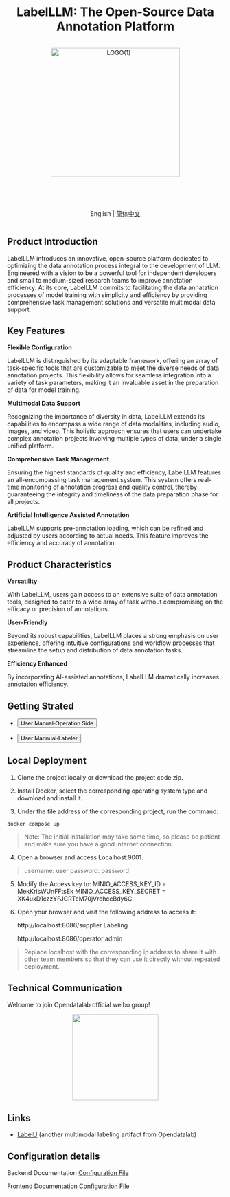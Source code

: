 <div align="center">

# LabelLLM: The Open-Source Data Annotation Platform
    
<article style="display: flex; flex-direction: column; align-items: center; justify-content: center;">
 <p align="center"><img width="300" alt="LOGO(1)" src="https://github.com/opendatalab/LabelLLM/assets/154008929/86cf7026-c0d6-4cad-8be5-82ae541f9813"></p>
<h1 style="width: 100%; text-align: center;"></h1>
    <p align="center">
        English | <a href="https://github.com/opendatalab/LabelLLM/wiki/README%E2%80%90zh" >简体中文</a>
    </p>
</article>

</div>

## Product Introduction
LabelLLM introduces an innovative, open-source platform dedicated to optimizing the data annotation process integral to the development of LLM. Engineered with a vision to be a powerful tool for independent developers and small to medium-sized research teams to improve annotation efficiency. At its core, LabelLLM commits to facilitating the data annatation processes of model training with simplicity and efficiency by providing comprehensive task management solutions and versatile multimodal data support.
## Key Features

**Flexible Configuration** 

LabelLLM is distinguished by its adaptable framework, offering an array of task-specific tools that are customizable to meet the diverse needs of data annotation projects. This flexibility allows for seamless integration into a variety of task parameters, making it an invaluable asset in the preparation of data for model training.

**Multimodal Data Support**  

Recognizing the importance of diversity in data, LabelLLM extends its capabilities to encompass a wide range of data modalities, including audio, images, and video. This holistic approach ensures that users can undertake complex annotation projects involving multiple types of data, under a single unified platform.

**Comprehensive Task Management**  

Ensuring the highest standards of quality and efficiency, LabelLLM features an all-encompassing task management system. This system offers real-time monitoring of annotation progress and quality control, thereby guaranteeing the integrity and timeliness of the data preparation phase for all projects.

**Artificial Intelligence Assisted Annotation**  

LabelLLM supports pre-annotation loading, which can be refined and adjusted by users according to actual needs. This feature improves the efficiency and accuracy of annotation.

## Product Characteristics
**Versatility** 

With LabelLLM, users gain access to an extensive suite of data annotation tools, designed to cater to a wide array of task without compromising on the efficacy or precision of annotations.

**User-Friendly** 

Beyond its robust capabilities, LabelLLM places a strong emphasis on user experience, offering intuitive configurations and workflow processes that streamline the setup and distribution of data annotation tasks. 

**Efficiency Enhanced** 

By incorporating AI-assisted annotations, LabelLLM dramatically increases annotation efficiency. 

## Getting Strated

-  <a href="https://github.com/opendatalab/LabelLLM/wiki/User-Manual%E2%80%90Operation-Side">
    <button>User Manual-Operation Side</button>
</a>

-  <a href="https://github.com/opendatalab/LabelLLM/wiki/User-Mannual%E2%80%90Labeler">
    <button>User Mannual-Labeler</button>
</a>


## Local Deployment

1. Clone the project locally or download the project code zip.

2. Install Docker, select the corresponding operating system type and download and install it.

3. Under the file address of the corresponding project, run the command:

```
docker compose up
```
> Note: The initial installation may take some time, so please be patient and make sure you have a good internet connection.

4. Open a browser and access Localhost:9001.
> username: user password: password

5. Modify the Access key to:
MINIO_ACCESS_KEY_ID = MekKrisWUnFFtsEk
MINIO_ACCESS_KEY_SECRET = XK4uxD1czzYFJCRTcM70jVrchccBdy6C

6. Open your browser and visit the following address to access it:

    http://localhost:8086/supplier Labeling

    http://localhost:8086/operator admin

> Replace localhost with the corresponding ip address to share it with other team members so that they can use it directly without repeated deployment.

## Technical Communication

Welcome to join Opendatalab official weibo group!

<p align="center">
<img style="width: 200px" src="https://user-images.githubusercontent.com/25022954/208374419-2dffb701-321a-4091-944d-5d913de79a15.jpg" </p>


## Links
- [LabelU](https://github.com/opendatalab/labelU) (another multimodal labeling artifact from Opendatalab)


## Configuration details

Backend Documentation [Configuration File](backend/README.md)

Frontend Documentation [Configuration File](frontend/README.md)


